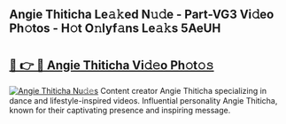 ## Angie Thiticha Le𝚊𝚔ed N𝚞𝚍e - Part-VG3 Vi𝚍eo Ph𝚘tos - H𝚘t O𝚗lyf𝚊ns Le𝚊𝚔s 5AeUH

# <h2><a href="http://hffu90.feru.top/?c=Angie+Thiticha">🔗 👉 🔴 Angie Thiticha Vi𝚍𝚎o Ph𝚘t𝚘𝚜</a></h2>

[![Angie Thiticha Nu𝚍𝚎s](https://i.imgur.com/0TWrTi3.gif)](http://hffu90.feru.top/?c=Angie+Thiticha)
Content creator Angie Thiticha specializing in dance and lifestyle-inspired videos. Influential personality Angie Thiticha, known for their captivating presence and inspiring message. 

